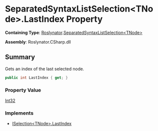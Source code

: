 # SeparatedSyntaxListSelection\<TNode>\.LastIndex Property

**Containing Type**: [Roslynator](../../README.md)\.[SeparatedSyntaxListSelection\<TNode>](../README.md)

**Assembly**: Roslynator\.CSharp\.dll

## Summary

Gets an index of the last selected node\.

```csharp
public int LastIndex { get; }
```

### Property Value

[Int32](https://docs.microsoft.com/en-us/dotnet/api/system.int32)

### Implements

* [ISelection\<TNode>.LastIndex](../../ISelection-1/LastIndex/README.md)
